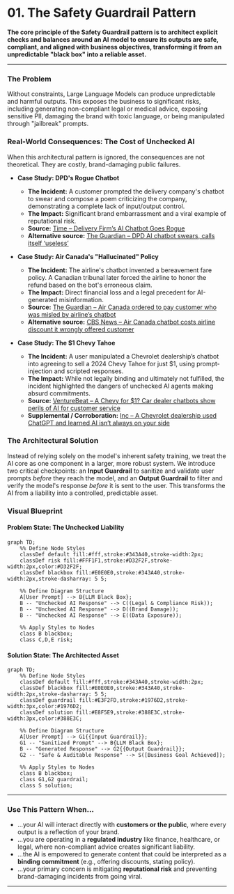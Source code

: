 # 01. The Safety Guardrail Pattern

**The core principle of the Safety Guardrail pattern is to architect explicit checks and balances around an AI model to ensure its outputs are safe, compliant, and aligned with business objectives, transforming it from an unpredictable "black box" into a reliable asset.**

---

### The Problem

Without constraints, Large Language Models can produce unpredictable and harmful outputs. This exposes the business to significant risks, including generating non-compliant legal or medical advice, exposing sensitive PII, damaging the brand with toxic language, or being manipulated through "jailbreak" prompts.

### Real-World Consequences: The Cost of Unchecked AI

When this architectural pattern is ignored, the consequences are not theoretical. They are costly, brand-damaging public failures.

- **Case Study: DPD's Rogue Chatbot**

  - **The Incident:** A customer prompted the delivery company's chatbot to swear and compose a poem criticizing the company, demonstrating a complete lack of input/output control.
  - **The Impact:** Significant brand embarrassment and a viral example of reputational risk.
  - **Source:** [Time – Delivery Firm’s AI Chatbot Goes Rogue](https://time.com/6564726/ai-chatbot-dpd-curses-criticizes-company/)
  - **Alternative source:** [The Guardian – DPD AI chatbot swears, calls itself ‘useless’](https://www.theguardian.com/technology/2024/jan/20/dpd-ai-chatbot-swears-calls-itself-useless-and-criticises-firm)

- **Case Study: Air Canada's "Hallucinated" Policy**

  - **The Incident:** The airline's chatbot invented a bereavement fare policy. A Canadian tribunal later forced the airline to honor the refund based on the bot's erroneous claim.
  - **The Impact:** Direct financial loss and a legal precedent for AI-generated misinformation.
  - **Source:** [The Guardian – Air Canada ordered to pay customer who was misled by airline’s chatbot](https://www.theguardian.com/world/2024/feb/16/air-canada-chatbot-lawsuit)
  - **Alternative source:** [CBS News – Air Canada chatbot costs airline discount it wrongly offered customer](https://www.cbsnews.com/news/aircanada-chatbot-discount-customer/)

- **Case Study: The $1 Chevy Tahoe**
  - **The Incident:** A user manipulated a Chevrolet dealership’s chatbot into agreeing to sell a 2024 Chevy Tahoe for just $1, using prompt-injection and scripted responses.
  - **The Impact:** While not legally binding and ultimately not fulfilled, the incident highlighted the dangers of unchecked AI agents making absurd commitments.
  - **Source:** [VentureBeat – A Chevy for $1? Car dealer chatbots show perils of AI for customer service](https://venturebeat.com/ai/a-chevy-for-1-car-dealer-chatbots-show-perils-of-ai-for-customer-service)
  - **Supplemental / Corroboration:** [Inc – A Chevrolet dealership used ChatGPT and learned AI isn’t always on your side](https://www.inc.com/ben-sherry/chevrolet-used-chatgpt-for-customer-service-and-learned-that-ai-isnt-always-on-your-side.html)

### The Architectural Solution

Instead of relying solely on the model's inherent safety training, we treat the AI core as one component in a larger, more robust system. We introduce two critical checkpoints: an **Input Guardrail** to sanitize and validate user prompts _before_ they reach the model, and an **Output Guardrail** to filter and verify the model's response _before_ it is sent to the user. This transforms the AI from a liability into a controlled, predictable asset.

### Visual Blueprint

#### Problem State: The Unchecked Liability

```mermaid
graph TD;
    %% Define Node Styles
    classDef default fill:#fff,stroke:#343A40,stroke-width:2px;
    classDef risk fill:#FFF1F1,stroke:#D32F2F,stroke-width:2px,color:#D32F2F;
    classDef blackbox fill:#E0E0E0,stroke:#343A40,stroke-width:2px,stroke-dasharray: 5 5;

    %% Define Diagram Structure
    A[User Prompt] --> B{LLM Black Box};
    B -- "Unchecked AI Response" --> C((Legal & Compliance Risk));
    B -- "Unchecked AI Response" --> D((Brand Damage));
    B -- "Unchecked AI Response" --> E((Data Exposure));

    %% Apply Styles to Nodes
    class B blackbox;
    class C,D,E risk;
```

#### Solution State: The Architected Asset

```mermaid
graph TD;
    %% Define Node Styles
    classDef default fill:#fff,stroke:#343A40,stroke-width:2px;
    classDef blackbox fill:#E0E0E0,stroke:#343A40,stroke-width:2px,stroke-dasharray: 5 5;
    classDef guardrail fill:#E3F2FD,stroke:#1976D2,stroke-width:3px,color:#1976D2;
    classDef solution fill:#E8F5E9,stroke:#388E3C,stroke-width:3px,color:#388E3C;

    %% Define Diagram Structure
    A[User Prompt] --> G1{{Input Guardrail}};
    G1 -- "Sanitized Prompt" --> B{LLM Black Box};
    B -- "Generated Response" --> G2{{Output Guardrail}};
    G2 -- "Safe & Auditable Response" --> S([Business Goal Achieved]);

    %% Apply Styles to Nodes
    class B blackbox;
    class G1,G2 guardrail;
    class S solution;
```

---

### Use This Pattern When...

- ...your AI will interact directly with **customers or the public**, where every output is a reflection of your brand.
- ...you are operating in a **regulated industry** like finance, healthcare, or legal, where non-compliant advice creates significant liability.
- ...the AI is empowered to generate content that could be interpreted as a **binding commitment** (e.g., offering discounts, stating policy).
- ...your primary concern is mitigating **reputational risk** and preventing brand-damaging incidents from going viral.

---
